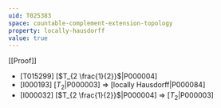 ```yaml
---
uid: T025383
space: countable-complement-extension-topology
property: locally-hausdorff
value: true
---
```

[[Proof]]

* [T015299] [$T_{2 \frac{1}{2}}$|P000004]
* [I000193] [$T_2$|P000003] => [locally Hausdorff|P000084]
* [I000032] [$T_{2 \frac{1}{2}}$|P000004] => [$T_2$|P000003]


